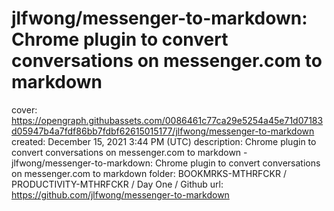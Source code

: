 # jlfwong/messenger-to-markdown: Chrome plugin to convert conversations on messenger.com to markdown

cover: https://opengraph.githubassets.com/0086461c77ca29e5254a45e71d07183d05947b4a7fdf86bb7fdbf62615015177/jlfwong/messenger-to-markdown
created: December 15, 2021 3:44 PM (UTC)
description: Chrome plugin to convert conversations on messenger.com to markdown - jlfwong/messenger-to-markdown: Chrome plugin to convert conversations on messenger.com to markdown
folder: BOOKMRKS-MTHRFCKR / PRODUCTIVITY-MTHRFCKR / Day One / Github
url: https://github.com/jlfwong/messenger-to-markdown